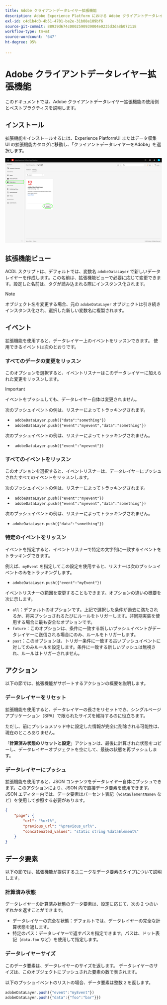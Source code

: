 ```yaml
---
title: Adobe クライアントデータレイヤー拡張機能
description: Adobe Experience Platform における Adobe クライアントデータレイヤーのタグ拡張について説明します。
exl-id: c4d1b4d3-4b51-4701-be2e-31b08e109bf6
source-git-commit: 88939d674c0002590939004e0235d3da8b072118
workflow-type: tm+mt
source-wordcount: '647'
ht-degree: 95%

---
```


# Adobe クライアントデータレイヤー拡張機能

このドキュメントでは、Adobe クライアントデータレイヤー拡張機能の使用例とベストプラクティスを説明します。

<!-- (Missing document?)
If you would like to have more details on development consideration, [please reach this page](./dev.md). -->

## インストール

拡張機能をインストールするには、Experience PlatformUI またはデータ収集 UI の拡張機能カタログに移動し、「クライアントデータレイヤーをAdobe」を選択します。

![カタログ内の ACDL 拡張機能ビュー](./images/catalog.png)

<!-- (GitHub link?)
There is also the possibility to fork this project. You can download this github project, realize the change that you deem required for your specific use-case and re-upload it on your Organization as a private extension.
This installation will not be supported on our end.<br>
>[!NOTE]
>
> _Consider renaming the extension name in the extension.json file_ -->

## 拡張機能ビュー

ACDL スクリプトは、デフォルトでは、変数名 `adobeDataLayer` で新しいデータレイヤーを作成します。この名前は、拡張機能ビューで必要に応じて変更できます。設定した名前は、タグが読み込まれる際にインスタンス化されます。

>[!NOTE]
>
>オブジェクト名を変更する場合、元の `adobeDataLayer` オブジェクトは引き続きインスタンス化され、選択した新しい変数名に複製されます。

## イベント

拡張機能を使用すると、データレイヤー上のイベントをリッスンできます。 使用できるイベントは次のとおりです。

### すべてのデータの変更をリッスン

このオプションを選択すると、イベントリスナーはこのデータレイヤーに加えられた変更をリッスンします。

>[!IMPORTANT]
>
>イベントをプッシュしても、データレイヤー自体は変更されません。

次のプッシュイベントの例は、リスナーによってトラッキングされます。

* ` adobeDataLayer.push({"data":"something"})`
* ` adobeDataLayer.push({"event":"myevent","data":"something"})`

次のプッシュイベントの例は、リスナーによってトラッキングされません。

* ` adobeDataLayer.push({"event":"myevent"})`

### すべてのイベントをリッスン

このオプションを選択すると、イベントリスナーは、データレイヤーにプッシュされたすべてのイベントをリッスンします。

次のプッシュイベントの例は、リスナーによってトラッキングされます。

* ` adobeDataLayer.push({"event":"myevent"})`
* ` adobeDataLayer.push({"event":"myevent","data":"something"})`

次のプッシュイベントの例は、リスナーによってトラッキングされません。

* ` adobeDataLayer.push({"data":"something"}) `

### 特定のイベントをリッスン

イベントを指定すると、イベントリスナーで特定の文字列に一致するイベントをトラッキングできます。

例えば、`myEvent` を指定してこの設定を使用すると、リスナーは次のプッシュイベントのみをトラッキングします。

* `adobeDataLayer.push({"event":"myEvent"})`

イベントリスナーの範囲を変更することもできます。オプションの違いの概要を次に示します。

* `all`：デフォルトのオプションです。上記で選択した条件が過去に満たされるか、将来プッシュされるたびにルールをトリガーします。非同期実装を使用する場合に最も安全なオプションです。
* `future`：このオプションは、条件に一致する新しいプッシュイベントがデータレイヤーに送信される場合にのみ、ルールをトリガーします。
* `past`：このオプションは、トリガー条件に一致する古いプッシュイベントに対してのみルールを設定します。条件に一致する新しいプッシュは無視され、ルールはトリガーされません。

## アクション

以下の節では、拡張機能がサポートするアクションの概要を説明します。

### データレイヤーをリセット

拡張機能を使用すると、データレイヤーの長さをリセットでき、シングルページアプリケーション（SPA）で限られたサイズを維持するのに役立ちます。

ただし、前にプッシュメソッド中に設定した情報が完全に削除される可能性は、現在のところありません。

「**計算済み状態のリセットと設定**」アクションは、最後に計算された状態をコピーし、データレイヤーオブジェクトを空にして、最後の状態を再プッシュします。

### データレイヤーにプッシュ

拡張機能を使用すると、JSON コンテンツをデータレイヤー自体にプッシュできます。このアクションにより、JSON 内で直接データ要素を使用できます。 JSON エディター内では、データ要素はパーセント表記（`%dataElementName%` など）を使用して参照する必要があります。

```json
{
    "page": {
        "url": "%url%",
        "previous_url": "%previous_url%",
        "concatenated_values": "static string %dataElement%"
    }
}
```

## データ要素

以下の節では、拡張機能が提供するユニークなデータ要素のタイプについて説明します。

### 計算済み状態

データレイヤーの計算済み状態のデータ要素は、設定に応じて、次の 2 つのいずれかを返すことができます。

* データレイヤーの完全な状態：デフォルトでは、データレイヤーの完全な計算状態を返します。
* 特定のパス：データレイヤーで返すパスを指定できます。パスは、ドット表記（`data.foo` など）を使用して指定します。

### データレイヤーサイズ

このデータ要素は、データレイヤーのサイズを返します。 データレイヤーのサイズは、このオブジェクトにプッシュされた要素の数で表されます。

以下のプッシュイベントのリストの場合、データ要素は整数 `2` を返します。

```js
adobeDataLayer.push({"event":"myEvent"})
adobeDataLayer.push({"data":{"foo":"bar"}})
```
